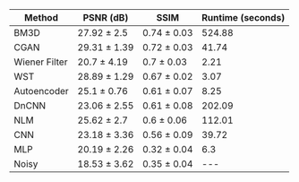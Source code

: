 

| Method | PSNR (dB) | SSIM | Runtime (seconds) |
|---|---|---|---|
| BM3D | 27.92 ± 2.5 | 0.74 ± 0.03 | 524.88 |
| CGAN | 29.31 ± 1.39 | 0.72 ± 0.03 | 41.74 |
| Wiener Filter | 20.7 ± 4.19 | 0.7 ± 0.03 | 2.21 |
| WST | 28.89 ± 1.29 | 0.67 ± 0.02 | 3.07 |
| Autoencoder | 25.1 ± 0.76 | 0.61 ± 0.07 | 8.25 |
| DnCNN | 23.06 ± 2.55 | 0.61 ± 0.08 | 202.09 |
| NLM | 25.62 ± 2.7 | 0.6 ± 0.06 | 112.01 |
| CNN | 23.18 ± 3.36 | 0.56 ± 0.09 | 39.72 |
| MLP | 20.19 ± 2.26 | 0.32 ± 0.04 | 6.3 |
| Noisy | 18.53 ± 3.62 | 0.35 ± 0.04 | --- |